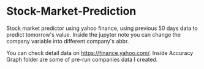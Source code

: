 # Stock-Market-Prediction
Stock market predictor using yahoo finance, using previous 50 days data to predict tomorrow's value. Inside the jupyter note you can change the company variable into different company's abbr.

You can check detail data on https://finance.yahoo.com/. Inside Accuracy Graph folder are some of pre-run companies data I created.
